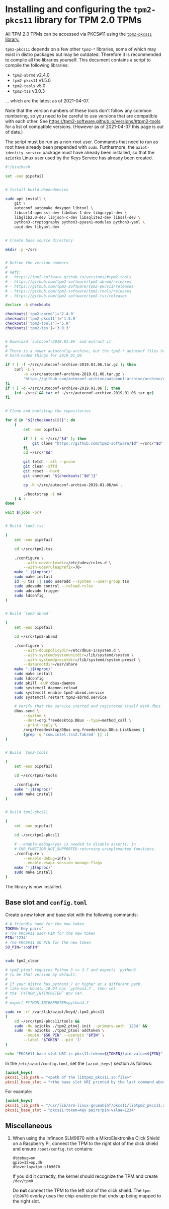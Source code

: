 # Installing and configuring the `tpm2-pkcs11` library for TPM 2.0 TPMs

All TPM 2.0 TPMs can be accessed via PKCS#11 using the [`tpm2-pkcs11` library.](https://github.com/tpm2-software/tpm2-pkcs11)

`tpm2-pkcs11` depends on a few other `tpm2-*` libraries, some of which may exist in distro packages but may be outdated. Therefore it is recommended to compile all the libraries yourself. This document contains a script to compile the following libraries:

- `tpm2-abrmd` v2.4.0
- `tpm2-pkcs11` v1.5.0
- `tpm2-tools` v5.0
- `tpm2-tss` v3.0.3

... which are the latest as of 2021-04-07.

Note that the version numbers of these tools don't follow any common numbering, so you need to be careful to use versions that are compatible with each other. See <https://tpm2-software.github.io/versions/#tpm2-tools> for a list of compatible versions. (However as of 2021-04-07 this page is out of date.)

The script must be run as a non-root user. Commands that need to run as root have already been prepended with `sudo`. Furthermore, the `aziot-identity-service` package must have already been installed, so that the `aziotks` Linux user used by the Keys Service has already been created.

```sh
#!/bin/bash

set -euo pipefail


# Install build dependencies

sudo apt install \
    git \
    autoconf automake doxygen libtool \
    libcurl4-openssl-dev libdbus-1-dev libgcrypt-dev \
    libglib2.0-dev libjson-c-dev libsqlite3-dev libssl-dev \
    python3-cryptography python3-pyasn1-modules python3-yaml \
    uuid-dev libyaml-dev


# Create base source directory

mkdir -p ~/src


# Define the version numbers
#
# Refs:
# - https://tpm2-software.github.io/versions/#tpm2-tools
# - https://github.com/tpm2-software/tpm2-abrmd/releases
# - https://github.com/tpm2-software/tpm2-pkcs11/releases
# - https://github.com/tpm2-software/tpm2-tools/releases
# - https://github.com/tpm2-software/tpm2-tss/releases

declare -A checkouts

checkouts['tpm2-abrmd']='2.4.0'
checkouts['tpm2-pkcs11']='1.5.0'
checkouts['tpm2-tools']='5.0'
checkouts['tpm2-tss']='3.0.3'


# Download `autoconf-2019.01.06` and extract it.
#
# There is a newer autoconfig-archive, but the tpm2-* autoconf files have
# hard-coded things for 2019_01_06

if ! [ -f ~/src/autoconf-archive-2019.01.06.tar.gz ]; then
    curl -L \
        -o ~/src/autoconf-archive-2019.01.06.tar.gz \
        'https://github.com/autoconf-archive/autoconf-archive/archive/v2019.01.06.tar.gz'
fi
if ! [ -d ~/src/autoconf-archive-2019.01.06 ]; then
    (cd ~/src/ && tar xf ~/src/autoconf-archive-2019.01.06.tar.gz)
fi


# Clone and bootstrap the repositories

for d in "${!checkouts[@]}"; do
    (
        set -euo pipefail

        if ! [ -d ~/src/"$d" ]; then
            git clone "https://github.com/tpm2-software/$d" ~/src/"$d"
        fi
        cd ~/src/"$d"

        git fetch --all --prune
        git clean -xffd
        git reset --hard
        git checkout "${checkouts["$d"]}"

        cp -R ~/src/autoconf-archive-2019.01.06/m4 .

        ./bootstrap -I m4
    ) & :
done

wait $(jobs -pr)


# Build `tpm2-tss`

(
    set -euo pipefail

    cd ~/src/tpm2-tss

    ./configure \
        --with-udevrulesdir=/etc/udev/rules.d \
        --with-udevrulesprefix=70-
    make "-j$(nproc)"
    sudo make install
    id -u tss || sudo useradd --system --user-group tss
    sudo udevadm control --reload-rules
    sudo udevadm trigger
    sudo ldconfig
)


# Build `tpm2-abrmd`

(
    set -euo pipefail

    cd ~/src/tpm2-abrmd

    ./configure \
        --with-dbuspolicydir=/etc/dbus-1/system.d \
        --with-systemdsystemunitdir=/lib/systemd/system \
        --with-systemdpresetdir=/lib/systemd/system-preset \
        --datarootdir=/usr/share
    make "-j$(nproc)"
    sudo make install
    sudo ldconfig
    sudo pkill -HUP dbus-daemon
    sudo systemctl daemon-reload
    sudo systemctl enable tpm2-abrmd.service
    sudo systemctl restart tpm2-abrmd.service

    # Verify that the service started and registered itself with dbus
    dbus-send \
        --system \
        --dest=org.freedesktop.DBus --type=method_call \
        --print-reply \
        /org/freedesktop/DBus org.freedesktop.DBus.ListNames |
        (grep -q 'com.intel.tss2.Tabrmd' || :)
)


# Build `tpm2-tools`

(
    set -euo pipefail

    cd ~/src/tpm2-tools

    ./configure
    make "-j$(nproc)"
    sudo make install
)


# Build tpm2-pkcs11

(
    set -euo pipefail

    cd ~/src/tpm2-pkcs11

    # --enable-debug=!yes is needed to disable assert() in
    # CKR_FUNCTION_NOT_SUPPORTED-returning unimplemented functions.
    ./configure \
        --enable-debug=info \
        --enable-esapi-session-manage-flags
    make "-j$(nproc)"
    sudo make install
)
```

The library is now installed.


## Base slot and `config.toml`

Create a new token and base slot with the following commands:

```sh
# A friendly name for the new token
TOKEN='Key pairs'
# The PKCS#11 user PIN for the new token
PIN='1234'
# The PKCS#11 SO PIN for the new token
SO_PIN="so$PIN"


sudo tpm2_clear

# tpm2_ptool requires Python 3 >= 3.7 and expects `python3`
# to be that version by default.
#
# If your distro has python3.7 or higher at a different path,
# like how Ubuntu 18.04 has `python3.7`, then set
# the `PYTHON_INTERPRETER` env var.
#
# export PYTHON_INTERPRETER=python3.7

sudo rm -rf /var/lib/aziot/keyd/.tpm2_pkcs11
(
    cd ~/src/tpm2-pkcs11/tools &&
    sudo -Hu aziotks ./tpm2_ptool init --primary-auth '1234' &&
    sudo -Hu aziotks ./tpm2_ptool addtoken \
        --sopin "$SO_PIN" --userpin "$PIN" \
        --label "$TOKEN" --pid '1'
)

echo "PKCS#11 base slot URI is pkcs11:token=${TOKEN}?pin-value=${PIN}"
```

In the `/etc/aziot/config.toml`, set the `[aziot_keys]` section as follows:

```toml
[aziot_keys]
pkcs11_lib_path = "<path of the libtpm2_pkcs11.so file>"
pkcs11_base_slot = "<the base slot URI printed by the last command above>"
```

For example:

```toml
[aziot_keys]
pkcs11_lib_path = "/usr/lib/arm-linux-gnueabihf/pkcs11/libtpm2_pkcs11.so"
pkcs11_base_slot = "pkcs11:token=Key pairs?pin-value=1234"
```


## Miscellaneous

1. When using the Infineon SLM9670 with a MikroElektronika Click Shield on a Raspberry Pi, connect the TPM to the right slot of the click shield and ensure `/boot/config.txt` contains:

    ```
    dtdebug=on
    gpio=12=op,dh
    dtoverlay=tpm-slb9670
    ```

    If you did it correctly, the kernel should recognize the TPM and create `/dev/tpm0`

    Do **not** connect the TPM to the left slot of the click shield. The `tpm-slb9670` overlay uses the chip-enable pin that ends up being mapped to the right slot.
